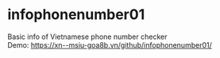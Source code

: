 # infophonenumber01
Basic info of Vietnamese phone number checker</br>
Demo: https://xn--msiu-goa8b.vn/github/infophonenumber01/
